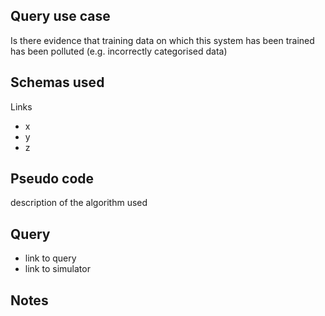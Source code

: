 ## Query use case

Is there evidence that training data on which this system has been trained has been polluted (e.g. incorrectly categorised data)



## Schemas used

Links 

* x
* y
* z



## Pseudo code 

description of the algorithm used 



## Query

- link to query
- link to simulator 





## Notes

